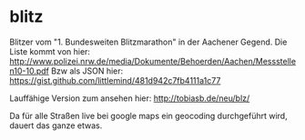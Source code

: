 blitz
=====
Blitzer vom "1. Bundesweiten Blitzmarathon" in der Aachener Gegend.
Die Liste kommt von hier: http://www.polizei.nrw.de/media/Dokumente/Behoerden/Aachen/Messstellen10-10.pdf
Bzw als JSON hier: https://gist.github.com/littlemind/481d942c7fb4111a1c77

Lauffähige Version zum ansehen hier: http://tobiasb.de/neu/blz/

Da für alle Straßen live bei google maps ein geocoding durchgeführt wird, dauert das ganze etwas.
